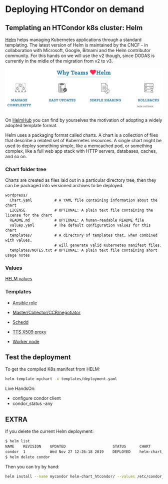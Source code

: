 
# Deploying HTCondor on demand 

## Templating an HTCondor k8s cluster: Helm

[Helm](https://helm.sh/) helps managing Kubernetes applications through a standard templating.
The latest version of Helm is maintained by the CNCF - in collaboration with Microsoft, Google, Bitnami and the Helm contributor community. For this hands on we will use the v2 though, since DODAS is currently in the midle of the migration from v2 to v3. 

![Helm motivation](img/helm_love.png)

On [HelmHub](https://hub.helm.sh/) you can find by yourselves the motivation of adopting a widely adopted template format.

Helm uses a packaging format called charts. A chart is a collection of files that describe a related set of Kubernetes resources. A single chart might be used to deploy something simple, like a memcached pod, or something complex, like a full web app stack with HTTP servers, databases, caches, and so on.

### Chart folder tree

Charts are created as files laid out in a particular directory tree, then they can be packaged into versioned archives to be deployed.


```text
wordpress/
  Chart.yaml          # A YAML file containing information about the chart
  LICENSE             # OPTIONAL: A plain text file containing the license for the chart
  README.md           # OPTIONAL: A human-readable README file
  values.yaml         # The default configuration values for this chart
  templates/          # A directory of templates that, when combined with values,
                      # will generate valid Kubernetes manifest files.
  templates/NOTES.txt # OPTIONAL: A plain text file containing short usage notes
```

### Values

[HELM values](https://github.com/DODAS-TS/HandsOn-INFN-2019/blob/master/htc_helm/values.yaml)

### Templates

- [Ansible role](https://github.com/indigo-dc/ansible-role-htcondor_config)

- [Master/Collector/CCB/negotiator](https://github.com/DODAS-TS/HandsOn-INFN-2019/blob/master/htc_helm/templates/master.yaml)
- [Schedd](https://github.com/DODAS-TS/HandsOn-INFN-2019/blob/master/htc_helm/templates/schedd.yaml)
- [TTS X509 proxy](https://github.com/DODAS-TS/HandsOn-INFN-2019/blob/master/htc_helm/templates/tts.yaml)
- [Worker node](https://github.com/DODAS-TS/HandsOn-INFN-2019/blob/master/htc_helm/templates/wn.yaml)


## Test the deployment

To get the compiled K8s manifest from HELM:

```bash
helm template mychart -x templates/deployment.yaml
```

Live HandsOn:

- configure condor client 
- condor_status -any


## EXTRA

If you delete the current Helm deployment:

```bash
$ helm list
NAME  	REVISION	UPDATED                 	STATUS  	CHART                    	APP VERSION	NAMESPACE
condor	1       	Wed Nov 27 12:26:18 2019	DEPLOYED	helm-chart_htcondor-0.1.0	1.0        	default  
$ helm delete condor
```


Then you can try by hand:

```bash
helm install --name mycondor helm-chart_htcondor/ --values /etc/condor_values.yml
```